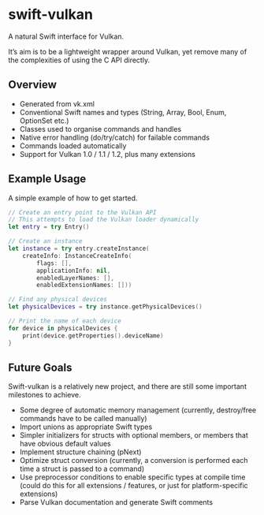 # swift-vulkan

A natural Swift interface for Vulkan.

It’s aim is to be a lightweight wrapper around Vulkan, yet remove many of the complexities of using the C API directly.

## Overview
- Generated from vk.xml
- Conventional Swift names and types (String, Array, Bool, Enum, OptionSet etc.)
- Classes used to organise commands and handles
- Native error handling (do/try/catch) for failable commands
- Commands loaded automatically
- Support for Vulkan 1.0 / 1.1 / 1.2, plus many extensions


## Example Usage
A simple example of how to get started.
```swift
// Create an entry point to the Vulkan API
// This attempts to load the Vulkan loader dynamically
let entry = try Entry()

// Create an instance
let instance = try entry.createInstance(
    createInfo: InstanceCreateInfo(
        flags: [],
        applicationInfo: nil,
        enabledLayerNames: [],
        enabledExtensionNames: []))

// Find any physical devices
let physicalDevices = try instance.getPhysicalDevices()

// Print the name of each device
for device in physicalDevices {
    print(device.getProperties().deviceName)
}
```

## Future Goals
Swift-vulkan is a relatively new project, and there are still some important milestones to achieve.

- Some degree of automatic memory management (currently, destroy/free commands have to be called manually)
- Import unions as appropriate Swift types
- Simpler initializers for structs with optional members, or members that have obvious default values
- Implement structure chaining (pNext)
- Optimize struct conversion (currently, a conversion is performed each time a struct is passed to a command)
- Use preprocessor conditions to enable specific types at compile time (could do this for all extensions / features, or just for platform-specific extensions)
- Parse Vulkan documentation and generate Swift comments
